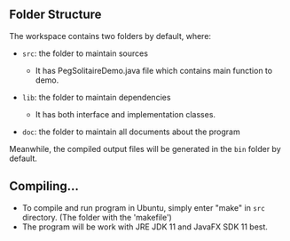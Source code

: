 ## Folder Structure

The workspace contains two folders by default, where:

- `src`: the folder to maintain sources
    - It has PegSolitaireDemo.java file which contains main function to demo.

- `lib`: the folder to maintain dependencies
    - It has both interface and implementation classes. 

- `doc`: the folder to maintain all documents about the program

Meanwhile, the compiled output files will be generated in the `bin` folder by default.

## Compiling...

- To compile and run program in Ubuntu, simply enter "make" in `src` directory. (The folder with the 'makefile')
- The program will be work with JRE JDK 11 and JavaFX SDK 11 best.
